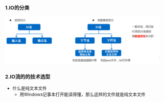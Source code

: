 ### 1.IO的分类

![223-1](img/223-1.png)

### 2.IO流的的技术选型

- 什么是纯文本文件
  - 用Windows记事本打开能读得懂，那么这样的文件就是纯文本文件